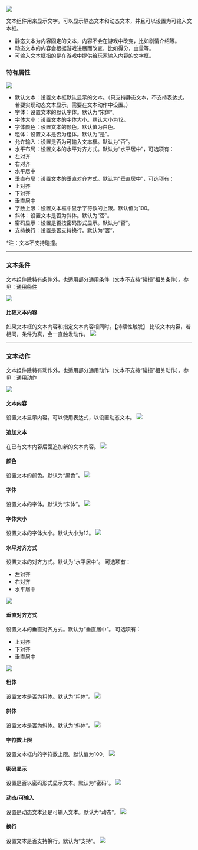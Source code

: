 ![](564ad9fa78d4b.png)

文本组件用来显示文字。可以显示静态文本和动态文本，并且可以设置为可输入文本框。
- 静态文本为内容固定的文本，内容不会在游戏中改变，比如剧情介绍等。
- 动态文本的内容会根据游戏进展而改变，比如得分，血量等。
- 可输入文本框指的是在游戏中提供给玩家输入内容的文字框。

### 特有属性
![](564ad9fa4164f.png)
- 默认文本：设置文本框默认显示的文本。（只支持静态文本，不支持表达式。若要实现动态文本显示，需要在文本动作中设置。）
- 字体：设置文本的默认字体。默认为“宋体”。
- 字体大小：设置文本的字体大小。默认大小为12。
- 字体颜色：设置文本的颜色。默认值为白色。
- 粗体：设置文本是否为粗体。默认为“是”。
- 允许输入：设置是否为可输入文本框。默认为“否”。
- 水平布局：设置文本的水平对齐方式。默认为“水平居中”，可选项有：
 - 左对齐
 - 右对齐
 - 水平居中
- 垂直布局：设置文本的垂直对齐方式。默认为“垂直居中”，可选项有：
 - 上对齐
 - 下对齐
 - 垂直居中
- 字数上限：设置文本框中显示字符数的上限。默认值为100。
- 斜体：设置文本是否为斜体。默认为“否”。
- 密码显示：设置是否按密码形式显示。默认为“否”。
- 支持换行：设置是否支持换行。默认为“否”。

*注：文本不支持碰撞。

------------


### 文本条件
文本组件除特有条件外，也适用部分通用条件（文本不支持“碰撞”相关条件）。参见：[通用条件](../../../../Lakeshore/manual/commonElements/conditions/README.md)

![](564ad9fa5cfc5.png)
#### 比较文本内容
如果文本框的文本内容和指定文本内容相同时。【持续性触发】
比较文本内容，若相同，条件为真，会一直触发动作。
![](564ad9fa66759.png)

------------


### 文本动作
文本组件除特有动作外，也适用部分通用动作（文本不支持“碰撞”相关动作）。参见：[通用动作](../../../../Lakeshore/manual/commonElements/action/README.md)

![](564ad9f917a87.png)
#### 文本内容
设置文本显示内容。可以使用表达式，以设置动态文本。
![](564ad9f99f3d2.png)
#### 追加文本
在已有文本内容后面追加新的文本内容。
![](564ad9f9e4d50.png)
#### 颜色
设置文本的颜色。默认为“黑色”。
![](564ad9f9d0e07.png)
#### 字体
设置文本的字体。默认为“宋体”。
![](564ad9fa147d3.png)
#### 字体大小
设置文本的字体大小。默认大小为12。
![](564ad9fa23aae.png)
#### 水平对齐方式
设置文本的对齐方式。默认为“水平居中”。
可选项有：
- 左对齐
- 右对齐
- 水平居中

![](564ad9f984c7f.png)
#### 垂直对齐方式
设置文本的垂直对齐方式。默认为“垂直居中”。
可选项有：
- 上对齐
- 下对齐
- 垂直居中

![](564ad9f9243f6.png)
#### 粗体
设置文本是否为粗体。默认为“粗体”。
![](564ad9f940ede.png)
#### 斜体
设置文本是否为斜体。默认为“斜体”。
![](564ad9f9b4638.png)
#### 字符数上限
设置文本框内的字符数上限。默认值为100。
![](564ad9fa081d9.png)
#### 密码显示
设置是否以密码形式显示文本。默认为“密码”。
![](564ad9f97669e.png)
#### 动态/可输入
设置是动态文本还是可输入文本。默认为“动态”。
![](564ad9f95a82a.png)
#### 换行
设置文本是否支持换行。默认为“支持”。
![](564ad9f969f63.png)


